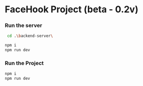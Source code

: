 # FaceHook Project (beta - 0.2v)

### Run the server

```bash
 cd .\backend-server\
```

```bash
npm i
npm run dev
```

### Run the Project

```bash
npm i
npm run dev
```
